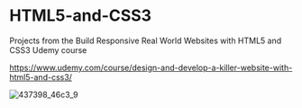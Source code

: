 # HTML5-and-CSS3
Projects from the Build Responsive Real World Websites with HTML5 and CSS3 Udemy course

https://www.udemy.com/course/design-and-develop-a-killer-website-with-html5-and-css3/

![437398_46c3_9](https://user-images.githubusercontent.com/59144499/124521198-5384dc80-ddb4-11eb-9ffa-4f332375a5bf.jpg)
